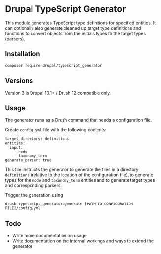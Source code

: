 # Drupal TypeScript Generator

This module generates TypeScript type definitions for specified entities. It can optionally also generate cleaned up target type definitions and functions to convert objects from the initials types to the target types (parsers).

## Installation

```
composer require drupal/typescript_generator
```

## Versions

Version 3 is Drupal 10.1+ / Drush 12 compatible only.

## Usage

The generator runs as a Drush command that needs a configuration file.

Create `config.yml` file with the following contents:

```
target_directory: definitions
entities:
  input:
    - node
    - taxonomy_term
generate_parser: true
```

This file instructs the generator to generate the files in a directory `definitions` (relative to the location of the configuration file), to generate types for the `node` and `taxonomy_term` entities and to generate target types and corresponding parsers.

Trigger the generation using

```
drush typescript_generator:generate [PATH TO CONFIGURATION FILE]/config.yml
```

## Todo

* Write more documentation on usage
* Write documentation on the internal workings and ways to extend the generator
